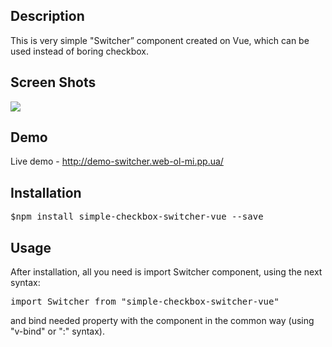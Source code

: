 <h2>Description</h2>
<p>
This is very simple "Switcher” component created on Vue, which can be used instead of boring checkbox.
</p>

<h2>Screen Shots</h2>
<img src="https://user-images.githubusercontent.com/39648888/56082046-aa411d00-5e1c-11e9-930e-8e965632a90c.png">

<h2>Demo</h2>
<p>Live demo - <a href="http://demo-switcher.web-ol-mi.pp.ua/">http://demo-switcher.web-ol-mi.pp.ua/</a></p>

<h2>Installation</h2>
<p><pre>$npm install simple-checkbox-switcher-vue --save</pre></p>

<h2>Usage</h2>

<p>After installation, all you need is import Switcher component, using the next syntax:</p>
<pre>import Switcher from "simple-checkbox-switcher-vue"</pre>
<p>and bind needed property with the component in the common way (using "v-bind" or ":" syntax).</p>
